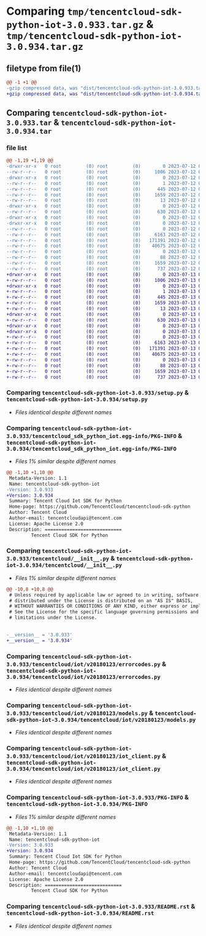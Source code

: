 # Comparing `tmp/tencentcloud-sdk-python-iot-3.0.933.tar.gz` & `tmp/tencentcloud-sdk-python-iot-3.0.934.tar.gz`

## filetype from file(1)

```diff
@@ -1 +1 @@
-gzip compressed data, was "dist/tencentcloud-sdk-python-iot-3.0.933.tar", last modified: Wed Jul 12 00:31:47 2023, max compression
+gzip compressed data, was "dist/tencentcloud-sdk-python-iot-3.0.934.tar", last modified: Thu Jul 13 00:24:24 2023, max compression
```

## Comparing `tencentcloud-sdk-python-iot-3.0.933.tar` & `tencentcloud-sdk-python-iot-3.0.934.tar`

### file list

```diff
@@ -1,19 +1,19 @@
-drwxr-xr-x   0 root         (0) root         (0)        0 2023-07-12 00:31:47.000000 tencentcloud-sdk-python-iot-3.0.933/
--rw-r--r--   0 root         (0) root         (0)     1006 2023-07-12 00:31:46.000000 tencentcloud-sdk-python-iot-3.0.933/setup.py
-drwxr-xr-x   0 root         (0) root         (0)        0 2023-07-12 00:31:47.000000 tencentcloud-sdk-python-iot-3.0.933/tencentcloud_sdk_python_iot.egg-info/
--rw-r--r--   0 root         (0) root         (0)        1 2023-07-12 00:31:47.000000 tencentcloud-sdk-python-iot-3.0.933/tencentcloud_sdk_python_iot.egg-info/dependency_links.txt
--rw-r--r--   0 root         (0) root         (0)      445 2023-07-12 00:31:47.000000 tencentcloud-sdk-python-iot-3.0.933/tencentcloud_sdk_python_iot.egg-info/SOURCES.txt
--rw-r--r--   0 root         (0) root         (0)     1659 2023-07-12 00:31:47.000000 tencentcloud-sdk-python-iot-3.0.933/tencentcloud_sdk_python_iot.egg-info/PKG-INFO
--rw-r--r--   0 root         (0) root         (0)       13 2023-07-12 00:31:47.000000 tencentcloud-sdk-python-iot-3.0.933/tencentcloud_sdk_python_iot.egg-info/top_level.txt
-drwxr-xr-x   0 root         (0) root         (0)        0 2023-07-12 00:31:47.000000 tencentcloud-sdk-python-iot-3.0.933/tencentcloud/
--rw-r--r--   0 root         (0) root         (0)      630 2023-07-12 00:31:46.000000 tencentcloud-sdk-python-iot-3.0.933/tencentcloud/__init__.py
-drwxr-xr-x   0 root         (0) root         (0)        0 2023-07-12 00:31:47.000000 tencentcloud-sdk-python-iot-3.0.933/tencentcloud/iot/
-drwxr-xr-x   0 root         (0) root         (0)        0 2023-07-12 00:31:47.000000 tencentcloud-sdk-python-iot-3.0.933/tencentcloud/iot/v20180123/
--rw-r--r--   0 root         (0) root         (0)        0 2023-07-12 00:31:46.000000 tencentcloud-sdk-python-iot-3.0.933/tencentcloud/iot/v20180123/__init__.py
--rw-r--r--   0 root         (0) root         (0)     6163 2023-07-12 00:31:46.000000 tencentcloud-sdk-python-iot-3.0.933/tencentcloud/iot/v20180123/errorcodes.py
--rw-r--r--   0 root         (0) root         (0)   171391 2023-07-12 00:31:46.000000 tencentcloud-sdk-python-iot-3.0.933/tencentcloud/iot/v20180123/models.py
--rw-r--r--   0 root         (0) root         (0)    40675 2023-07-12 00:31:46.000000 tencentcloud-sdk-python-iot-3.0.933/tencentcloud/iot/v20180123/iot_client.py
--rw-r--r--   0 root         (0) root         (0)        0 2023-07-12 00:31:46.000000 tencentcloud-sdk-python-iot-3.0.933/tencentcloud/iot/__init__.py
--rw-r--r--   0 root         (0) root         (0)       88 2023-07-12 00:31:47.000000 tencentcloud-sdk-python-iot-3.0.933/setup.cfg
--rw-r--r--   0 root         (0) root         (0)     1659 2023-07-12 00:31:47.000000 tencentcloud-sdk-python-iot-3.0.933/PKG-INFO
--rw-r--r--   0 root         (0) root         (0)      737 2023-07-12 00:31:46.000000 tencentcloud-sdk-python-iot-3.0.933/README.rst
+drwxr-xr-x   0 root         (0) root         (0)        0 2023-07-13 00:24:24.000000 tencentcloud-sdk-python-iot-3.0.934/
+-rw-r--r--   0 root         (0) root         (0)     1006 2023-07-13 00:24:24.000000 tencentcloud-sdk-python-iot-3.0.934/setup.py
+drwxr-xr-x   0 root         (0) root         (0)        0 2023-07-13 00:24:24.000000 tencentcloud-sdk-python-iot-3.0.934/tencentcloud_sdk_python_iot.egg-info/
+-rw-r--r--   0 root         (0) root         (0)        1 2023-07-13 00:24:24.000000 tencentcloud-sdk-python-iot-3.0.934/tencentcloud_sdk_python_iot.egg-info/dependency_links.txt
+-rw-r--r--   0 root         (0) root         (0)      445 2023-07-13 00:24:24.000000 tencentcloud-sdk-python-iot-3.0.934/tencentcloud_sdk_python_iot.egg-info/SOURCES.txt
+-rw-r--r--   0 root         (0) root         (0)     1659 2023-07-13 00:24:24.000000 tencentcloud-sdk-python-iot-3.0.934/tencentcloud_sdk_python_iot.egg-info/PKG-INFO
+-rw-r--r--   0 root         (0) root         (0)       13 2023-07-13 00:24:24.000000 tencentcloud-sdk-python-iot-3.0.934/tencentcloud_sdk_python_iot.egg-info/top_level.txt
+drwxr-xr-x   0 root         (0) root         (0)        0 2023-07-13 00:24:24.000000 tencentcloud-sdk-python-iot-3.0.934/tencentcloud/
+-rw-r--r--   0 root         (0) root         (0)      630 2023-07-13 00:24:24.000000 tencentcloud-sdk-python-iot-3.0.934/tencentcloud/__init__.py
+drwxr-xr-x   0 root         (0) root         (0)        0 2023-07-13 00:24:24.000000 tencentcloud-sdk-python-iot-3.0.934/tencentcloud/iot/
+drwxr-xr-x   0 root         (0) root         (0)        0 2023-07-13 00:24:24.000000 tencentcloud-sdk-python-iot-3.0.934/tencentcloud/iot/v20180123/
+-rw-r--r--   0 root         (0) root         (0)        0 2023-07-13 00:24:24.000000 tencentcloud-sdk-python-iot-3.0.934/tencentcloud/iot/v20180123/__init__.py
+-rw-r--r--   0 root         (0) root         (0)     6163 2023-07-13 00:24:24.000000 tencentcloud-sdk-python-iot-3.0.934/tencentcloud/iot/v20180123/errorcodes.py
+-rw-r--r--   0 root         (0) root         (0)   171391 2023-07-13 00:24:24.000000 tencentcloud-sdk-python-iot-3.0.934/tencentcloud/iot/v20180123/models.py
+-rw-r--r--   0 root         (0) root         (0)    40675 2023-07-13 00:24:24.000000 tencentcloud-sdk-python-iot-3.0.934/tencentcloud/iot/v20180123/iot_client.py
+-rw-r--r--   0 root         (0) root         (0)        0 2023-07-13 00:24:24.000000 tencentcloud-sdk-python-iot-3.0.934/tencentcloud/iot/__init__.py
+-rw-r--r--   0 root         (0) root         (0)       88 2023-07-13 00:24:24.000000 tencentcloud-sdk-python-iot-3.0.934/setup.cfg
+-rw-r--r--   0 root         (0) root         (0)     1659 2023-07-13 00:24:24.000000 tencentcloud-sdk-python-iot-3.0.934/PKG-INFO
+-rw-r--r--   0 root         (0) root         (0)      737 2023-07-13 00:24:24.000000 tencentcloud-sdk-python-iot-3.0.934/README.rst
```

### Comparing `tencentcloud-sdk-python-iot-3.0.933/setup.py` & `tencentcloud-sdk-python-iot-3.0.934/setup.py`

 * *Files identical despite different names*

### Comparing `tencentcloud-sdk-python-iot-3.0.933/tencentcloud_sdk_python_iot.egg-info/PKG-INFO` & `tencentcloud-sdk-python-iot-3.0.934/tencentcloud_sdk_python_iot.egg-info/PKG-INFO`

 * *Files 1% similar despite different names*

```diff
@@ -1,10 +1,10 @@
 Metadata-Version: 1.1
 Name: tencentcloud-sdk-python-iot
-Version: 3.0.933
+Version: 3.0.934
 Summary: Tencent Cloud Iot SDK for Python
 Home-page: https://github.com/TencentCloud/tencentcloud-sdk-python
 Author: Tencent Cloud
 Author-email: tencentcloudapi@tencent.com
 License: Apache License 2.0
 Description: ============================
         Tencent Cloud SDK for Python
```

### Comparing `tencentcloud-sdk-python-iot-3.0.933/tencentcloud/__init__.py` & `tencentcloud-sdk-python-iot-3.0.934/tencentcloud/__init__.py`

 * *Files 1% similar despite different names*

```diff
@@ -10,8 +10,8 @@
 # Unless required by applicable law or agreed to in writing, software
 # distributed under the License is distributed on an "AS IS" BASIS,
 # WITHOUT WARRANTIES OR CONDITIONS OF ANY KIND, either express or implied.
 # See the License for the specific language governing permissions and
 # limitations under the License.
 
 
-__version__ = '3.0.933'
+__version__ = '3.0.934'
```

### Comparing `tencentcloud-sdk-python-iot-3.0.933/tencentcloud/iot/v20180123/errorcodes.py` & `tencentcloud-sdk-python-iot-3.0.934/tencentcloud/iot/v20180123/errorcodes.py`

 * *Files identical despite different names*

### Comparing `tencentcloud-sdk-python-iot-3.0.933/tencentcloud/iot/v20180123/models.py` & `tencentcloud-sdk-python-iot-3.0.934/tencentcloud/iot/v20180123/models.py`

 * *Files identical despite different names*

### Comparing `tencentcloud-sdk-python-iot-3.0.933/tencentcloud/iot/v20180123/iot_client.py` & `tencentcloud-sdk-python-iot-3.0.934/tencentcloud/iot/v20180123/iot_client.py`

 * *Files identical despite different names*

### Comparing `tencentcloud-sdk-python-iot-3.0.933/PKG-INFO` & `tencentcloud-sdk-python-iot-3.0.934/PKG-INFO`

 * *Files 1% similar despite different names*

```diff
@@ -1,10 +1,10 @@
 Metadata-Version: 1.1
 Name: tencentcloud-sdk-python-iot
-Version: 3.0.933
+Version: 3.0.934
 Summary: Tencent Cloud Iot SDK for Python
 Home-page: https://github.com/TencentCloud/tencentcloud-sdk-python
 Author: Tencent Cloud
 Author-email: tencentcloudapi@tencent.com
 License: Apache License 2.0
 Description: ============================
         Tencent Cloud SDK for Python
```

### Comparing `tencentcloud-sdk-python-iot-3.0.933/README.rst` & `tencentcloud-sdk-python-iot-3.0.934/README.rst`

 * *Files identical despite different names*

